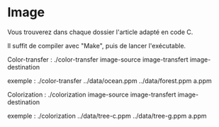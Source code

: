 # Image

Vous trouverez dans chaque dossier l'article adapté en code C.

Il suffit de compiler avec "Make", puis de lancer l'exécutable.

  Color-transfer : ./color-transfer image-source image-transfert image-destination
 
  exemple : ./color-transfer ../data/ocean.ppm ../data/forest.ppm a.ppm

  Colorization : ./colorization image-source image-transfert image-destination
  
  exemple : ./colorization ../data/tree-c.ppm ../data/tree-g.ppm a.ppm

